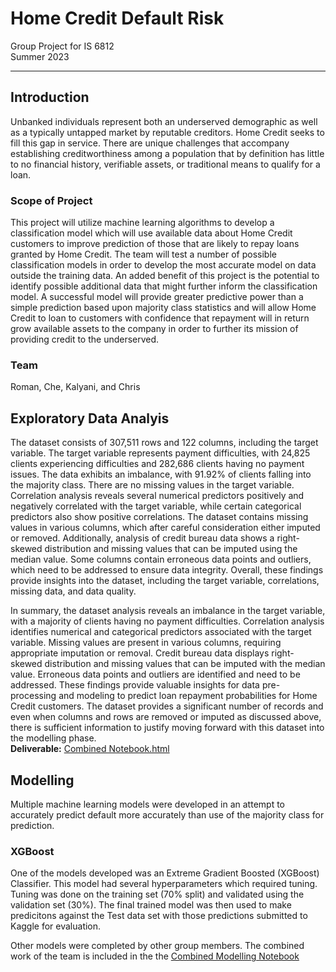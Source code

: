 # Home Credit Default Risk
Group Project for IS 6812\
Summer 2023
- - - - 

## Introduction
Unbanked individuals represent both an underserved demographic as well as a typically
untapped market by reputable creditors. Home Credit seeks to fill this gap in service. There are
unique challenges that accompany establishing creditworthiness among a population that by
definition has little to no financial history, verifiable assets, or traditional means to qualify for a
loan.
### Scope of Project
This project will utilize machine learning algorithms to develop a classification model which will
use available data about Home Credit customers to improve prediction of those that are likely to
repay loans granted by Home Credit. The team will test a number of possible classification
models in order to develop the most accurate model on data outside the training data. An
added benefit of this project is the potential to identify possible additional data that might further
inform the classification model. A successful model will provide greater predictive power than a
simple prediction based upon majority class statistics and will allow Home Credit to loan to
customers with confidence that repayment will in return grow available assets to the company in
order to further its mission of providing credit to the underserved.

### Team
Roman, Che, Kalyani, and Chris

## Exploratory Data Analyis
The dataset consists of 307,511 rows and 122 columns, including the target variable. The target variable represents payment difficulties, with 24,825 clients experiencing difficulties and 282,686 clients having no payment issues. The data exhibits an imbalance, with 91.92% of clients falling into the majority class. There are no missing values in the target variable. Correlation analysis reveals several numerical predictors positively and negatively correlated with the target variable, while certain categorical predictors also show positive correlations. The dataset contains missing values in various columns, which after careful consideration either imputed or removed. Additionally, analysis of credit bureau data shows a right-skewed distribution and missing values that can be imputed using the median value. Some columns contain erroneous data points and outliers, which need to be addressed to ensure data integrity. Overall, these findings provide insights into the dataset, including the target variable, correlations, missing data, and data quality.

In summary, the dataset analysis reveals an imbalance in the target variable, with a majority of clients having no payment difficulties. Correlation analysis identifies numerical and categorical predictors associated with the target variable. Missing values are present in various columns, requiring appropriate imputation or removal. Credit bureau data displays right-skewed distribution and missing values that can be imputed with the median value. Erroneous data points and outliers are identified and need to be addressed. These findings provide valuable insights for data pre-processing and modeling to predict loan repayment probabilities for Home Credit customers. The dataset provides a significant number of records and even when columns and rows are removed or imputed as discussed above, there is sufficient information to justify moving forward with this dataset into the modelling phase.  
**Deliverable:** [Combined Notebook.html](https://github.com/WestlakeData/Home-Credit-Default-Risk/blob/main/Combined-Notebook.html)

## Modelling
Multiple machine learning models were developed in an attempt to accurately predict default more accurately than use of the majority class for prediction.

### XGBoost
One of the models developed was an Extreme Gradient Boosted (XGBoost) Classifier.  This model had several hyperparameters which required tuning.  Tuning was done on the training set (70% split) and validated using the validation set (30%).  The final trained model was then used to make predicitons against the Test data set with those predictions submitted to Kaggle for evaluation.

Other models were completed by other group members.  The combined work of the team is included in the the [Combined Modelling Notebook](https://github.com/WestlakeData/Home-Credit-Default-Risk/blob/main/Combined%20Notebook%20Modelling.Rmd)
